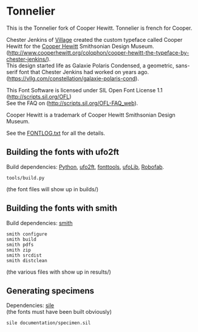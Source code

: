 # Tonnelier

This is the Tonnelier fork of Cooper Hewitt.
Tonnelier is french for Cooper. 

Chester Jenkins of [Village](http://vllg.com/) created the custom typeface called Cooper Hewitt for the [Cooper Hewitt](http://www.cooperhewitt.org/) Smithsonian Design Museum.
(http://www.cooperhewitt.org/colophon/cooper-hewitt-the-typeface-by-chester-jenkins/).  
This design started life as Galaxie Polaris Condensed, a geometric, sans-serif font that Chester Jenkins had worked on years ago.
(https://vllg.com/constellation/galaxie-polaris-cond).

This Font Software is licensed under SIL Open Font License 1.1 (http://scripts.sil.org/OFL)  
See the FAQ on (http://scripts.sil.org/OFL-FAQ_web).

Cooper Hewitt is a trademark of Cooper Hewitt Smithsonian Design Museum.

See the [FONTLOG.txt](FONTLOG.txt) for all the details.

## Building the fonts with ufo2ft

Build dependencies: [Python](https://www.python.org/), [ufo2ft](https://github.com/jamesgk/ufo2ft), 
[fonttools](https://github.com/behdad/fonttools), [ufoLib](https://github.com/unified-font-object/ufoLib), [Robofab](https://github.com/robofab-developers/robofab).

~~~
tools/build.py
~~~
(the font files will show up in builds/)

## Building the fonts with smith

Build dependencies:  [smith](https://github.com/silnrsi/smith)
~~~
smith configure
smith build
smith pdfs
smith zip
smith srcdist
smith distclean
~~~
(the various files with show up in results/)


## Generating specimens

Dependencies: [sile](http://sile-typesetter.org/)  
(the fonts must have been built obviously)
~~~
sile documentation/specimen.sil
~~~
